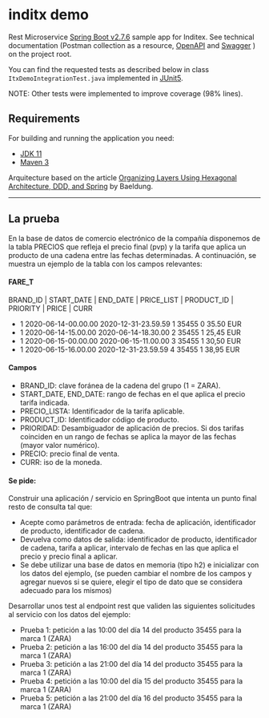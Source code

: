 # inditx demo

Rest Microservice [Spring Boot v2.7.6](http://projects.spring.io/spring-boot/) sample app for Inditex.
See technical documentation (Postman collection as a resource, [OpenAPI](http://localhost:8080/api-docs) 
and [Swagger](http://localhost:8080/swagger-ui.html) ) on the project root.

You can find the requested tests as described below in class `ItxDemoIntegrationTest.java` implemented in 
[JUnit5](https://junit.org/junit5/docs/current/user-guide/).


NOTE: Other tests were implemented to improve coverage (98% lines).

## Requirements

For building and running the application you need:

- [JDK 11](https://www.oracle.com/java/technologies/downloads/#java11)
- [Maven 3](https://maven.apache.org)

Arquitecture based on the article
[Organizing Layers Using Hexagonal Architecture, DDD, and Spring](https://www.baeldung.com/hexagonal-architecture-ddd-spring) 
by Baeldung.

---------------------------------
## La prueba

En la base de datos de comercio electrónico de la compañía disponemos de la tabla
PRECIOS que refleja el precio final (pvp) y la tarifa que aplica un producto de una
cadena entre las fechas determinadas. A continuación, se muestra un ejemplo de la
tabla con los campos relevantes:

#### FARE_T

BRAND_ID | START_DATE | END_DATE | PRICE_LIST | PRODUCT_ID | PRIORITY | PRICE | CURR
* 1 2020-06-14-00.00.00 2020-12-31-23.59.59 1 35455 0 35.50 EUR
* 1 2020-06-14-15.00.00 2020-06-14-18.30.00 2 35455 1 25,45 EUR
* 1 2020-06-15-00.00.00 2020-06-15-11.00.00 3 35455 1 30,50 EUR
* 1 2020-06-15-16.00.00 2020-12-31-23.59.59 4 35455 1 38,95 EUR

#### Campos

* BRAND_ID: clave foránea de la cadena del grupo (1 = ZARA).
* START_DATE, END_DATE: rango de fechas en el que aplica el precio tarifa indicada.
* PRECIO_LISTA: Identificador de la tarifa aplicable.
* PRODUCT_ID: Identificador código de producto.
* PRIORIDAD: Desambiguador de aplicación de precios. Si dos tarifas coinciden en un
rango de fechas se aplica la mayor de las fechas (mayor valor numérico).
* PRECIO: precio final de venta.
* CURR: iso de la moneda.

#### Se pide:

Construir una aplicación / servicio en SpringBoot que intenta un punto final resto de
consulta tal que:

* Acepte como parámetros de entrada: fecha de aplicación, identificador de
producto, identificador de cadena.
* Devuelva como datos de salida: identificador de producto, identificador de
cadena, tarifa a aplicar, intervalo de fechas en las que aplica el precio y precio
final a aplicar.
* Se debe utilizar una base de datos en memoria (tipo h2) e inicializar con los
datos del ejemplo, (se pueden cambiar el nombre de los campos y agregar
nuevos si se quiere, elegir el tipo de dato que se considera adecuado para los
mismos)

Desarrollar unos test al endpoint rest que validen las siguientes solicitudes al servicio
con los datos del ejemplo:

* Prueba 1: petición a las 10:00 del día 14 del producto 35455 para la marca 1
(ZARA)
* Prueba 2: petición a las 16:00 del día 14 del producto 35455 para la marca 1
(ZARA)
* Prueba 3: petición a las 21:00 del día 14 del producto 35455 para la marca 1
(ZARA)
* Prueba 4: petición a las 10:00 del día 15 del producto 35455 para la marca 1
(ZARA)
* Prueba 5: petición a las 21:00 del día 16 del producto 35455 para la marca 1
(ZARA)



